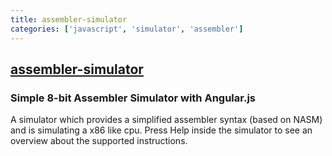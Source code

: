 ```yaml
---
title: assembler-simulator
categories: ['javascript', 'simulator', 'assembler']
---
```

## [assembler-simulator](https://github.com/Schweigi/assembler-simulator)

### Simple 8-bit Assembler Simulator with Angular.js

A simulator which provides a simplified assembler syntax (based on NASM) and is simulating a x86 like cpu. Press Help inside the simulator to see an overview about the supported instructions.
